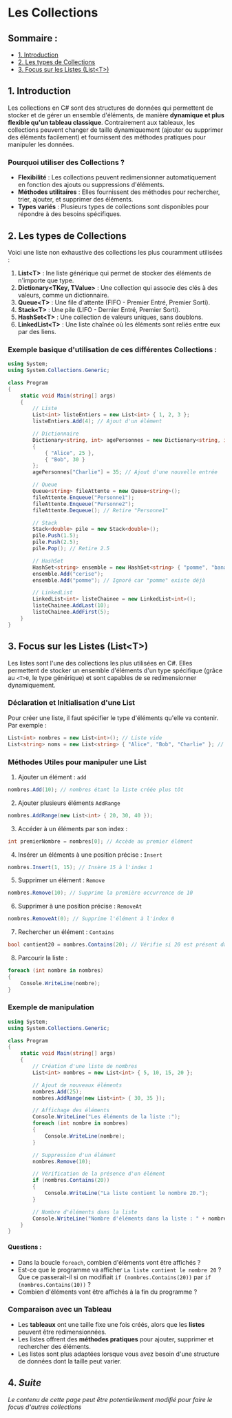 # Les Collections

## Sommaire : 
- [1. Introduction](#1-introduction)
- [2. Les types de Collections](#2-les-types-de-collections)
- [3. Focus sur les Listes (List&lt;T&gt;)](#3-focus-sur-les-listes-listt)

## 1. Introduction
Les collections en C# sont des structures de données qui permettent de stocker et de gérer un ensemble d'éléments, de manière **dynamique et plus flexible qu'un tableau classique**. Contrairement aux tableaux, les collections peuvent changer de taille dynamiquement (ajouter ou supprimer des éléments facilement) et fournissent des méthodes pratiques pour manipuler les données.

### Pourquoi utiliser des Collections ?
- **Flexibilité** : Les collections peuvent redimensionner automatiquement en fonction des ajouts ou suppressions d'éléments.
- **Méthodes utilitaires** : Elles fournissent des méthodes pour rechercher, trier, ajouter, et supprimer des éléments.
- **Types variés** : Plusieurs types de collections sont disponibles pour répondre à des besoins spécifiques.

## 2. Les types de Collections
Voici une liste non exhaustive des collections les plus couramment utilisées :
1. **List&lt;T&gt;** : Ine liste générique qui permet de stocker des éléments de n'importe que type.
2. **Dictionary<TKey, TValue>** : Une collection qui associe des clés à des valeurs, comme un dictionnaire.
3. **Queue&lt;T&gt;** : Une file d'attente (FIFO - Premier Entré, Premier Sorti).
4. **Stack&lt;T&gt;** : Une pile (LIFO - Dernier Entré, Premier Sorti).
5. **HashSet&lt;T&gt;** : Une collection de valeurs uniques, sans doublons.
6. **LinkedList&lt;T&gt;** : Une liste chaînée où les éléments sont reliés entre eux par des liens.

### Exemple basique d'utilisation de ces différentes Collections : 
```csharp
using System;
using System.Collections.Generic;

class Program
{
    static void Main(string[] args)
    {
        // Liste
        List<int> listeEntiers = new List<int> { 1, 2, 3 };
        listeEntiers.Add(4); // Ajout d'un élément

        // Dictionnaire
        Dictionary<string, int> agePersonnes = new Dictionary<string, int>
        {
            { "Alice", 25 },
            { "Bob", 30 }
        };
        agePersonnes["Charlie"] = 35; // Ajout d'une nouvelle entrée

        // Queue
        Queue<string> fileAttente = new Queue<string>();
        fileAttente.Enqueue("Personne1");
        fileAttente.Enqueue("Personne2");
        fileAttente.Dequeue(); // Retire "Personne1"

        // Stack
        Stack<double> pile = new Stack<double>();
        pile.Push(1.5);
        pile.Push(2.5);
        pile.Pop(); // Retire 2.5

        // HashSet
        HashSet<string> ensemble = new HashSet<string> { "pomme", "banane" };
        ensemble.Add("cerise");
        ensemble.Add("pomme"); // Ignoré car "pomme" existe déjà

        // LinkedList
        LinkedList<int> listeChainee = new LinkedList<int>();
        listeChainee.AddLast(10);
        listeChainee.AddFirst(5);
    }
}
```

## 3. Focus sur les Listes (List&lt;T&gt;)
Les listes sont l'une des collections les plus utilisées en C#. Elles permettent de stocker un ensemble d'éléments d'un type spécifique (grâce au `<T>0`, le type générique) et sont capables de se redimensionner dynamiquement.

### Déclaration et Initialisation d'une List
Pour créer une liste, il faut spécifier le type d'éléments qu'elle va contenir. Par exemple :
```csharp
List<int> nombres = new List<int>(); // Liste vide
List<string> noms = new List<string> { "Alice", "Bob", "Charlie" }; // Liste initialisée avec des éléments
```
### Méthodes Utiles pour manipuler une List
1. Ajouter un élément : `add`
```csharp
nombres.Add(10); // nombres étant la liste créée plus tôt
```
2. Ajouter plusieurs éléments `AddRange`
```csharp
nombres.AddRange(new List<int> { 20, 30, 40 });
```
3. Accéder à un éléments par son index :
```csharp
int premierNombre = nombres[0]; // Accède au premier élément
```
4. Insérer un éléments à une position précise : `Insert`
```csharp
nombres.Insert(1, 15); // Insère 15 à l'index 1
```
5. Supprimer un élément : `Remove`
```csharp
nombres.Remove(10); // Supprime la première occurrence de 10
```
6. Supprimer à une position précise : `RemoveAt`
```csharp
nombres.RemoveAt(0); // Supprime l'élément à l'index 0
```
7. Rechercher un élément : `Contains`
```csharp
bool contient20 = nombres.Contains(20); // Vérifie si 20 est présent dans la liste
```
8. Parcourir la liste :
```csharp
foreach (int nombre in nombres)
{
    Console.WriteLine(nombre);
}
```

### Exemple de manipulation
```csharp
using System;
using System.Collections.Generic;

class Program
{
    static void Main(string[] args)
    {
        // Création d'une liste de nombres
        List<int> nombres = new List<int> { 5, 10, 15, 20 };

        // Ajout de nouveaux éléments
        nombres.Add(25);
        nombres.AddRange(new List<int> { 30, 35 });

        // Affichage des éléments
        Console.WriteLine("Les éléments de la liste :");
        foreach (int nombre in nombres)
        {
            Console.WriteLine(nombre);
        }

        // Suppression d'un élément
        nombres.Remove(10);

        // Vérification de la présence d'un élément
        if (nombres.Contains(20))
        {
            Console.WriteLine("La liste contient le nombre 20.");
        }

        // Nombre d'éléments dans la liste
        Console.WriteLine("Nombre d'éléments dans la liste : " + nombres.Count);
    }
}
```
#### Questions :
- Dans la boucle  `foreach`, combien d'éléments vont être affichés ?
- Est-ce que le programme va afficher `La liste contient le nombre 20` ? Que ce passerait-il si on modifiait `if (nombres.Contains(20))` par `if (nombres.Contains(10))` ?
- Combien d'éléments vont être affichés à la fin du programme ?

### Comparaison avec un Tableau
- Les **tableaux** ont une taille fixe une fois créés, alors que les **listes** peuvent être redimensionnées.
- Les listes offrent des **méthodes pratiques** pour ajouter, supprimer et rechercher des éléments.
- Les listes sont plus adaptées lorsque vous avez besoin d'une structure de données dont la taille peut varier.

## 4. *Suite*
*Le contenu de cette page peut être potentiellement modifié pour faire le focus d'autres collections*